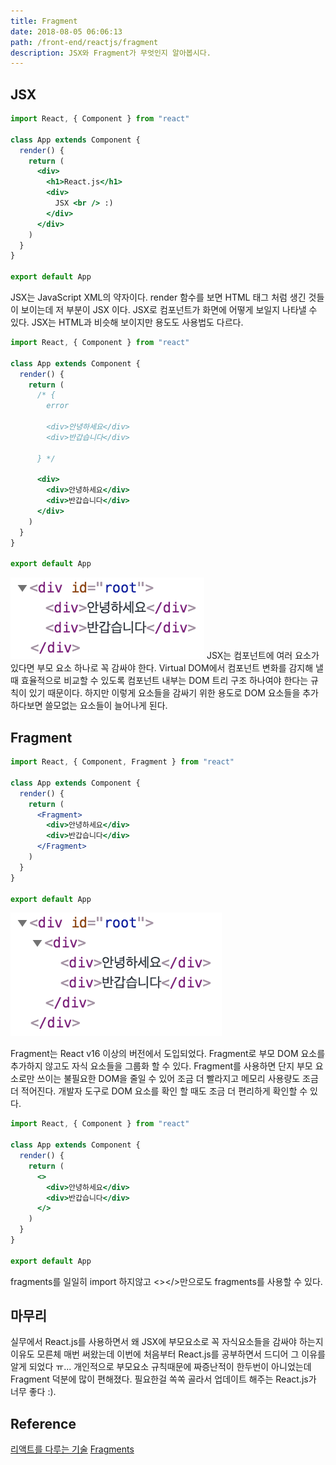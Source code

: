 ```yaml
---
title: Fragment
date: 2018-08-05 06:06:13
path: /front-end/reactjs/fragment
description: JSX와 Fragment가 무엇인지 알아봅시다.
---
```


## JSX

```jsx
import React, { Component } from "react"

class App extends Component {
  render() {
    return (
      <div>
        <h1>React.js</h1>
        <div>
          JSX <br /> :)
        </div>
      </div>
    )
  }
}

export default App
```

JSX는 JavaScript XML의 약자이다. render 함수를 보면 HTML 태그 처럼 생긴 것들이 보이는데 저 부분이 JSX 이다. JSX로 컴포넌트가 화면에 어떻게 보일지 나타낼 수 있다. JSX는 HTML과 비슷해 보이지만 용도도 사용법도 다르다.

```jsx
import React, { Component } from "react"

class App extends Component {
  render() {
    return (
      /* {
        error

        <div>안녕하세요</div>
        <div>반갑습니다</div>

      } */

      <div>
        <div>안녕하세요</div>
        <div>반갑습니다</div>
      </div>
    )
  }
}

export default App
```

![실행결과](../images/frontend/reactjs-fragment-1.png)
JSX는 컴포넌트에 여러 요소가 있다면 부모 요소 하나로 꼭 감싸야 한다. Virtual DOM에서 컴포넌트 변화를 감지해 낼 때 효율적으로 비교할 수 있도록 컴포넌트 내부는 DOM 트리 구조 하나여야 한다는 규칙이 있기 때문이다.
하지만 이렇게 요소들을 감싸기 위한 용도로 DOM 요소들을 추가하다보면 쓸모없는 요소들이 늘어나게 된다.

## Fragment

```jsx
import React, { Component, Fragment } from "react"

class App extends Component {
  render() {
    return (
      <Fragment>
        <div>안녕하세요</div>
        <div>반갑습니다</div>
      </Fragment>
    )
  }
}

export default App
```

![실행결과](../images/frontend/reactjs-fragment-2.png)

Fragment는 React v16 이상의 버전에서 도입되었다. Fragment로 부모 DOM 요소를 추가하지 않고도 자식 요소들을 그룹화 할 수 있다.
Fragment를 사용하면 단지 부모 요소로만 쓰이는 불필요한 DOM을 줄일 수 있어 조금 더 빨라지고 메모리 사용량도 조금 더 적어진다. 개발자 도구로 DOM 요소를 확인 할 때도 조금 더 편리하게 확인할 수 있다.

```jsx
import React, { Component } from "react"

class App extends Component {
  render() {
    return (
      <>
        <div>안녕하세요</div>
        <div>반갑습니다</div>
      </>
    )
  }
}

export default App
```

fragments를 일일히 import 하지않고 <></>만으로도 fragments를 사용할 수 있다.

## 마무리

실무에서 React.js를 사용하면서 왜 JSX에 부모요소로 꼭 자식요소들을 감싸야 하는지 이유도 모른체 매번 써왔는데 이번에 처음부터 React.js를 공부하면서 드디어 그 이유를 알게 되었다 ㅠ...
개인적으로 부모요소 규칙때문에 짜증난적이 한두번이 아니었는데 Fragment 덕분에 많이 편해졌다. 필요한걸 쏙쏙 골라서 업데이트 해주는 React.js가 너무 좋다 :).

## Reference

[리액트를 다루는 기술](http://www.kyobobook.co.kr/product/detailViewKor.laf?ejkGb=KOR&mallGb=KOR&barcode=9791160505238&orderClick=LAG&Kc=)
[Fragments](https://reactjs.org/docs/fragments.html)
